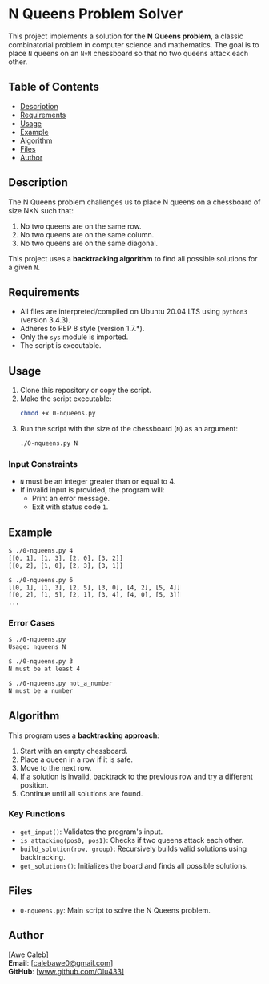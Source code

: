 # N Queens Problem Solver

This project implements a solution for the **N Queens problem**, a classic combinatorial problem in computer science and mathematics. The goal is to place `N` queens on an `N×N` chessboard so that no two queens attack each other.

## Table of Contents
- [Description](#description)
- [Requirements](#requirements)
- [Usage](#usage)
- [Example](#example)
- [Algorithm](#algorithm)
- [Files](#files)
- [Author](#author)

## Description

The N Queens problem challenges us to place N queens on a chessboard of size N×N such that:
1. No two queens are on the same row.
2. No two queens are on the same column.
3. No two queens are on the same diagonal.

This project uses a **backtracking algorithm** to find all possible solutions for a given `N`.

## Requirements

- All files are interpreted/compiled on Ubuntu 20.04 LTS using `python3` (version 3.4.3).
- Adheres to PEP 8 style (version 1.7.*).
- Only the `sys` module is imported.
- The script is executable.

## Usage

1. Clone this repository or copy the script.
2. Make the script executable:
   ```bash
   chmod +x 0-nqueens.py
   ```
3. Run the script with the size of the chessboard (`N`) as an argument:
   ```bash
   ./0-nqueens.py N
   ```

### Input Constraints
- `N` must be an integer greater than or equal to 4.
- If invalid input is provided, the program will:
  - Print an error message.
  - Exit with status code `1`.

## Example

```bash
$ ./0-nqueens.py 4
[[0, 1], [1, 3], [2, 0], [3, 2]]
[[0, 2], [1, 0], [2, 3], [3, 1]]

$ ./0-nqueens.py 6
[[0, 1], [1, 3], [2, 5], [3, 0], [4, 2], [5, 4]]
[[0, 2], [1, 5], [2, 1], [3, 4], [4, 0], [5, 3]]
...
```

### Error Cases

```bash
$ ./0-nqueens.py
Usage: nqueens N

$ ./0-nqueens.py 3
N must be at least 4

$ ./0-nqueens.py not_a_number
N must be a number
```

## Algorithm

This program uses a **backtracking approach**:
1. Start with an empty chessboard.
2. Place a queen in a row if it is safe.
3. Move to the next row.
4. If a solution is invalid, backtrack to the previous row and try a different position.
5. Continue until all solutions are found.

### Key Functions
- `get_input()`: Validates the program's input.
- `is_attacking(pos0, pos1)`: Checks if two queens attack each other.
- `build_solution(row, group)`: Recursively builds valid solutions using backtracking.
- `get_solutions()`: Initializes the board and finds all possible solutions.

## Files

- `0-nqueens.py`: Main script to solve the N Queens problem.

## Author

[Awe Caleb]  
**Email**: [calebawe0@gmail.com]  
**GitHub**: [www.github.com/Olu433]
